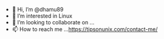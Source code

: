 - 👋 Hi, I’m @dhamu89
- 👀 I’m interested in Linux
- 💞️ I’m looking to collaborate on ...
- 📫 How to reach me ...https://tipsonunix.com/contact-me/

<!---
dhamu89/dhamu89 is a ✨ special ✨ repository because its `README.md` (this file) appears on your GitHub profile.
You can click the Preview link to take a look at your changes.
--->
